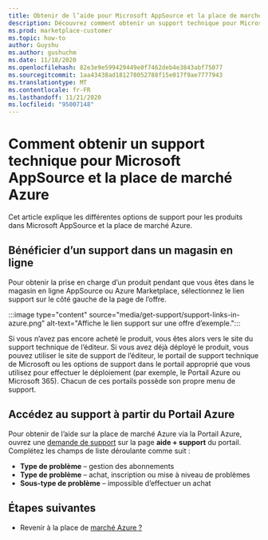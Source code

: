 ```yaml
---
title: Obtenir de l’aide pour Microsoft AppSource et la place de marché Azure
description: Découvrez comment obtenir un support technique pour Microsoft AppSource et la place de marché Azure.
ms.prod: marketplace-customer
ms.topic: how-to
author: Guyshu
ms.author: gushuchm
ms.date: 11/18/2020
ms.openlocfilehash: 82e3e9e599429449e0f7462deb4e3843abf75077
ms.sourcegitcommit: 1aa43438ad181278052788f15e017f9ae7777943
ms.translationtype: MT
ms.contentlocale: fr-FR
ms.lasthandoff: 11/21/2020
ms.locfileid: "95007148"
---
```

# <a name="how-to-get-support-for-microsoft-appsource-and-azure-marketplace"></a>Comment obtenir un support technique pour Microsoft AppSource et la place de marché Azure

Cet article explique les différentes options de support pour les produits dans Microsoft AppSource et la place de marché Azure. 

## <a name="get-support-in-an-online-store"></a>Bénéficier d’un support dans un magasin en ligne

Pour obtenir la prise en charge d’un produit pendant que vous êtes dans le magasin en ligne AppSource ou Azure Marketplace, sélectionnez le lien support sur le côté gauche de la page de l’offre. 

:::image type="content" source="media/get-support/support-links-in-azure.png" alt-text="Affiche le lien support sur une offre d’exemple.":::

Si vous n’avez pas encore acheté le produit, vous êtes alors vers le site du support technique de l’éditeur. Si vous avez déjà déployé le produit, vous pouvez utiliser le site de support de l’éditeur, le portail de support technique de Microsoft ou les options de support dans le portail approprié que vous utilisez pour effectuer le déploiement (par exemple, le Portail Azure ou Microsoft 365). Chacun de ces portails possède son propre menu de support.

## <a name="get-support-from-the-azure-portal"></a>Accédez au support à partir du Portail Azure

Pour obtenir de l’aide sur la place de marché Azure via la Portail Azure, ouvrez une [demande de support](https://portal.azure.com/#blade/Microsoft_Azure_Support/HelpAndSupportBlade/newsupportrequest) sur la page **aide + support** du portail. Complétez les champs de liste déroulante comme suit :

- **Type de problème** – gestion des abonnements
- **Type de problème** – achat, inscription ou mise à niveau de problèmes
- **Sous-type de problème** – impossible d’effectuer un achat

## <a name="next-steps"></a>Étapes suivantes

- Revenir à la place de [marché Azure ?](azure-marketplace-overview.md)

